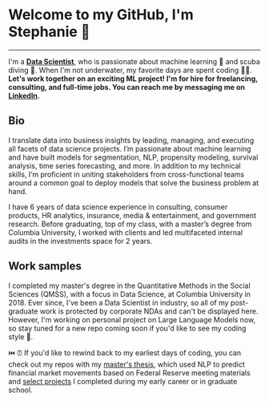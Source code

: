 # Welcome to my GitHub, I'm Stephanie 👋
---
I'm a <b><ins>Data Scientist</ins></b>, who is passionate about machine learning 🤖 and scuba diving 🤿.  When I'm not underwater, my favorite days are spent coding 👩‍💻.
<br>
<b>Let's work together on an exciting ML project!  I'm for hire for freelancing, consulting, and full-time jobs.  You can reach me by messaging me on [LinkedIn](https://www.linkedin.com/in/stephanielangeland/).</b>

## Bio
I translate data into business insights by leading, managing, and executing all facets of data science projects.  I’m passionate about machine learning and have built models for segmentation, NLP, propensity modeling, survival analysis, time series forecasting, and more.  In addition to my technical skills, I’m proficient in uniting stakeholders from cross-functional teams around a common goal to deploy models that solve the business problem at hand.  

I have 6 years of data science experience in consulting, consumer products, HR analytics, insurance, media & entertainment, and government research.  Before graduating, top of my class, with a master’s degree from Columbia University, I worked with clients and led multifaceted internal audits in the investments space for 2 years.

## Work samples
I completed my master's degree in the Quantitative Methods in the Social Sciences (QMSS), with a focus in Data Science, at Columbia University in 2018.  Ever since, I've been a Data Scientist in industry, so all of my post-graduate work is protected by corporate NDAs and can't be displayed here.  However, I'm working on personal project on Large Language Models now, so stay tuned for a new repo coming soon if you'd like to see my coding style 🚨.

⏮️ ⏰ If you'd like to rewind back to my earliest days of coding, you can check out my repos with my [master's thesis](https://github.com/Slangeland1/Investment_Advice_from_the_FOMC), which used NLP to predict financial market movements based on Federal Reserve meeting materials and [select projects](https://github.com/Slangeland1/Projects) I completed during my early career or in graduate school.
